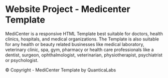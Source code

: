 # Website Project - Medicenter Template

MediCenter is a responsive HTML Template best suitable for doctors, health clinics, hospitals, and medical organizations. The Template is also suitable for any health or beauty related businesses like medical laboratory, veterinary clinic, spa, gym, pharmacy or health care professionals like a dentist, surgeon, ophthalmologist, veterinarian, physiotherapist, psychiatrist or psychologist.

© Copyright - MediCenter Template by QuanticaLabs
